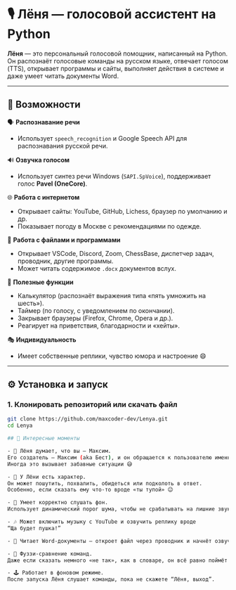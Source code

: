 # 🎙️ Лёня — голосовой ассистент на Python

**Лёня** — это персональный голосовой помощник, написанный на Python.  
Он распознаёт голосовые команды на русском языке, отвечает голосом (TTS), открывает программы и сайты, выполняет действия в системе и даже умеет читать документы Word.

---

## 🚀 Возможности

🗣️ **Распознавание речи**
- Использует `speech_recognition` и Google Speech API для распознавания русской речи.

🔊 **Озвучка голосом**
- Использует синтез речи Windows (`SAPI.SpVoice`), поддерживает голос **Pavel (OneCore)**.

🌐 **Работа с интернетом**
- Открывает сайты: YouTube, GitHub, Lichess, браузер по умолчанию и др.
- Показывает погоду в Москве с рекомендациями по одежде.

📂 **Работа с файлами и программами**
- Открывает VSCode, Discord, Zoom, ChessBase, диспетчер задач, проводник, другие программы.
- Может читать содержимое `.docx` документов вслух.

🧮 **Полезные функции**
- Калькулятор (распознаёт выражения типа «пять умножить на шесть»).
- Таймер (по голосу, с уведомлением по окончании).
- Закрывает браузеры (Firefox, Chrome, Opera и др.).
- Реагирует на приветствия, благодарности и «хейты».

🎭 **Индивидуальность**
- Имеет собственные реплики, чувство юмора и настроение 😄

---

## ⚙️ Установка и запуск

### 1. Клонировать репозиторий или скачать файл
```bash
git clone https://github.com/maxcoder-dev/Lenya.git
cd Lenya

## 🤩 Интересные моменты

- 🧠 Лёня думает, что вы — Максим.
Его создатель — Максим (aka Бест), и он обращается к пользователю именно так.
Иногда это вызывает забавные ситуации 😅

- 💬 У Лёни есть характер.
Он может пошутить, похвалить, обидеться или подколоть в ответ.
Особенно, если сказать ему что-то вроде «ты тупой» 😉

- 🎤 Умеет корректно слушать фон.
Использует динамический порог шума, чтобы не срабатывать на лишние звуки.

- 🎶 Может включить музыку с YouTube и озвучить реплику вроде
“Ща будет пушка!”

- 📖 Читает Word-документы — откроет файл через проводник и начнёт озвучивать его содержимое построчно.

- 🧠 Фуззи-сравнение команд.
Даже если сказать немного «не так», как в словаре, он всё равно поймёт (например, “вруби ютубчик”).

- 🕹 Работает в фоновом режиме.
После запуска Лёня слушает команды, пока не скажете “Лёня, выход”.
